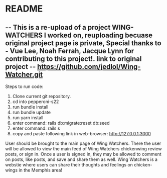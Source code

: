 # README

--
This is a re-upload of a project WING-WATCHERS I worked on, reuploading becuase original project page is private, Special thanks to - Vue Lee, Noah Ferrah, Jacque Lynn for contributing to this project!.
 link to original project -- https://github.com/jedlol/Wing-Watcher.git
--

Steps to run code:
1. Clone current git repository.
2. cd into pepperoni-s22
3. run bundle install
4. run bundle update
5. run yarn install
6. enter command: rails db:migrate:reset db:seed
7. enter command: rails s
8. copy and paste following link in web-browser: http://127.0.0.1:3000

  User should be brought to the main page of Wing Watchers. There the user will be allowed to view the main feed of Wing Watchers chickenwing review posts, or sign in. Once a user is signed in, they may be allowed to comment on posts, like posts, and save and share them as well. Wing Watchers is a webstie where users can share their thoughts and feelings on chicken-wings in the Memphis area!

